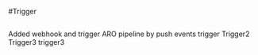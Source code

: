 #Trigger

##

Added webhook and trigger ARO pipeline by push events
trigger
Trigger2
Trigger3
trigger3

